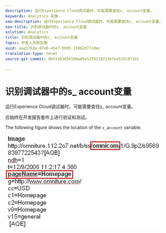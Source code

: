 ```yaml
---
description: 运行Experience Cloud调试器时，可能需要查找s_ account变量。
keywords: Analytics 实施
seo-description: 运行Experience Cloud调试器时，可能需要查找s_ account变量。
seo-title: 识别调试器中的s_ account变量
solution: Analytics
title: 识别调试器中的s_ account变量
topic: 开发人员和实施
uuid: aae1763a-07e0-45e7-9695-15862d77c0ec
translation-type: tm+mt
source-git-commit: 86fe1b3650100a05e52fb2102134fee515c871b1

---
```



# 识别调试器中的s_ account变量

运行Experience Cloud调试器时，可能需要查找s_ account变量。

应始终在开发报告套件上进行验证和测试。

The following figure shows the location of the *`s_account`* variable.

![](assets/debugger_code.png)

